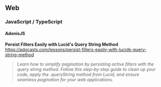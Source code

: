 ## Web

### JavaScript / TypeScript

#### AdonisJS

**Persist Filters Easily with Lucid's Query String Method**  
https://adocasts.com/lessons/persist-filters-easily-with-lucids-query-string-method

> _Learn how to simplify pagination by persisting active filters with the query
> string method. Follow this step-by-step guide to clean up your code, apply the
> .queryString method from Lucid, and ensure seamless pagination for your web
> applications._
